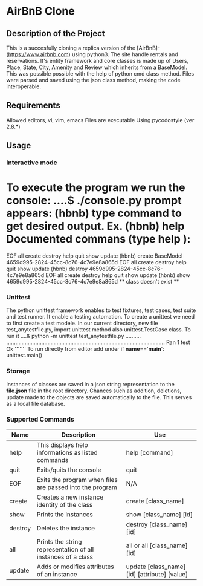 # AirBnB Clone
## Description of the Project
This is a succesfully cloning a replica version of the [AirBnB]-(https://www.airbnb.com) using python3. The site handle rentals and reservations. It's entity framework and core classes is made up of Users, Place, State, City, Amenity and Review which inherits from a BaseModel. This was possible possible with the help of python cmd class method. Files were parsed and saved using the json class method, making the code interoperable. 
## Requirements
Allowed editors, vi, vim, emacs
Files are executable
Using pycodostyle (ver 2.8.*)
## Usage
### Interactive mode
To execute the program we run the console:
....$ ./console.py
prompt appears:
(hbnb)
type command to get desired output. Ex.
(hbnb) help
Documented commans (type help <topic>):
=====================================
EOF   all   create   destroy   help   quit   show   update
(hbnb) create BaseModel
4659d995-2824-45cc-8c76-4c7e9e8a865d
EOF   all   create   destroy   help   quit   show   update
(hbnb) destroy 4659d995-2824-45cc-8c76-4c7e9e8a865d
EOF   all   create   destroy   help   quit   show   update
(hbnb) show 4659d995-2824-45cc-8c76-4c7e9e8a865d
** class doesn't exist **
### Unittest
The python unittest framework enables to test fixtures, test cases, test suite and test runner. It enable a testing automation. To create a unittest we need to first create a test modele.
In our current directory, new file test_anytestfile.py, import unittest method also unittest.TestCase class.
To run it
....& python -m unittest test_anytestfile.py
..........
........................................................................................................
          Ran 1 test
          Ok
          '''''''
To run directly from editor add
under if __name__=='__main__':
          unittest.main()
### Storage 
Instances of classes are saved in a json string representation to the __file.json__ file in the root directory. Chances such as addition, deletions, update made to the objects are saved automatically to the file. This serves as a local file database.
### Supported Commands

Name | Description | Use
-------- | ----------- |-------- |
help | This displays help informations as listed commands | help [command]
quit | Exits/quits the console | quit
EOF | Exits the program when files are passed into the program | N/A
create | Creates a new instance identity of the class | create [class_name]
show | Prints the instances | show [class_name] [id]
destroy | Deletes the instance | destroy [class_name] [id]
all | Prints the string representation of all instances of a class| all or all [class_name] [id]
update | Adds or modifies attributes of an instance | update [class_name] [id] [attribute] [value]
